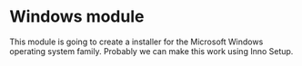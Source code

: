 # Windows module

This module is going to create a installer for the Microsoft Windows
operating system family. Probably we can make this work using Inno Setup.

